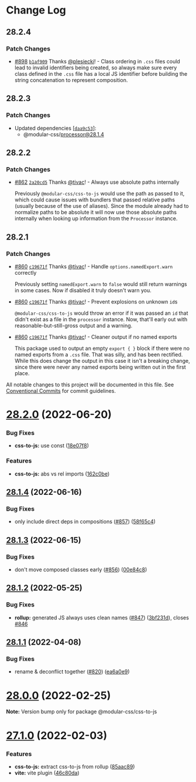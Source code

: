 # Change Log

## 28.2.4

### Patch Changes

- [#898](https://github.com/tivac/modular-css/pull/898) [`b1af909`](https://github.com/tivac/modular-css/commit/b1af909ceaa2dbc4b54c376b9ed5a14a824c6e89) Thanks [@plesiecki](https://github.com/plesiecki)! - Class ordering in `.css` files could lead to invalid identifiers being created, so always make sure every class defined in the `.css` file has a local JS identifier before building the string concatenation to represent composition.

## 28.2.3

### Patch Changes

- Updated dependencies [[`daa9c53`](https://github.com/tivac/modular-css/commit/daa9c535e19f434e651fcbbbaf7cf48fa7b481ae)]:
  - @modular-css/processor@28.1.4

## 28.2.2

### Patch Changes

- [#862](https://github.com/tivac/modular-css/pull/862) [`2a20cd5`](https://github.com/tivac/modular-css/commit/2a20cd528d3a1dd34d2f034400ce334aeffa09ec) Thanks [@tivac](https://github.com/tivac)! - Always use absolute paths internally

  Previously `@modular-css/css-to-js` would use the path as passed to it, which could cause issues with bundlers that passed relative paths (usually because of the use of aliases). Since the module already had to normalize paths to be absolute it will now use those absolute paths internally when looking up information from the `Processor` instance.

## 28.2.1

### Patch Changes

- [#860](https://github.com/tivac/modular-css/pull/860) [`c19671f`](https://github.com/tivac/modular-css/commit/c19671fb8c4798d98a79e6f1d09cfc26e8a12eb7) Thanks [@tivac](https://github.com/tivac)! - Handle `options.namedExport.warn` correctly

  Previously setting `namedExport.warn` to `false` would still return warnings in some cases. Now if disabled it truly doesn't warn you.

* [#860](https://github.com/tivac/modular-css/pull/860) [`c19671f`](https://github.com/tivac/modular-css/commit/c19671fb8c4798d98a79e6f1d09cfc26e8a12eb7) Thanks [@tivac](https://github.com/tivac)! - Prevent explosions on unknown `id`s

  `@modular-css/css-to-js` would throw an error if it was passed an `id` that didn't exist as a file in the `processor` instance. Now, that'll early out with reasonable-but-still-gross output and a warning.

- [#860](https://github.com/tivac/modular-css/pull/860) [`c19671f`](https://github.com/tivac/modular-css/commit/c19671fb8c4798d98a79e6f1d09cfc26e8a12eb7) Thanks [@tivac](https://github.com/tivac)! - Cleaner output if no named exports

  This package used to output an empty `export { }` block if there were no named exports from a `.css` file. That was silly, and has been rectified. While this does change the output in this case it isn't a breaking change, since there were never any named exports being written out in the first place.

All notable changes to this project will be documented in this file.
See [Conventional Commits](https://conventionalcommits.org) for commit guidelines.

# [28.2.0](https://github.com/tivac/modular-css/compare/v28.1.4...v28.2.0) (2022-06-20)

### Bug Fixes

- **css-to-js:** use const ([18e07f8](https://github.com/tivac/modular-css/commit/18e07f862b1f886e01a948e441f20416442c0e3f))

### Features

- **css-to-js:** abs vs rel imports ([162c0be](https://github.com/tivac/modular-css/commit/162c0be5b8537e1be6363522c298c7bdbbab79a8))

## [28.1.4](https://github.com/tivac/modular-css/compare/v28.1.3...v28.1.4) (2022-06-16)

### Bug Fixes

- only include direct deps in compositions ([#857](https://github.com/tivac/modular-css/issues/857)) ([58f65c4](https://github.com/tivac/modular-css/commit/58f65c4d45f447407ae4a6193aeb10b368398897))

## [28.1.3](https://github.com/tivac/modular-css/compare/v28.1.2...v28.1.3) (2022-06-15)

### Bug Fixes

- don't move composed classes early ([#856](https://github.com/tivac/modular-css/issues/856)) ([00e84c8](https://github.com/tivac/modular-css/commit/00e84c87b63e392a22b4ffe7d98cb38ecd9161a5))

## [28.1.2](https://github.com/tivac/modular-css/compare/v28.1.1...v28.1.2) (2022-05-25)

### Bug Fixes

- **rollup:** generated JS always uses clean names ([#847](https://github.com/tivac/modular-css/issues/847)) ([3bf231d](https://github.com/tivac/modular-css/commit/3bf231de19e4b2a332796e6282e586142f717075)), closes [#846](https://github.com/tivac/modular-css/issues/846)

## [28.1.1](https://github.com/tivac/modular-css/compare/v28.1.0...v28.1.1) (2022-04-08)

### Bug Fixes

- rename & deconflict together ([#820](https://github.com/tivac/modular-css/issues/820)) ([ea6a0e9](https://github.com/tivac/modular-css/commit/ea6a0e9c92cb720fd64f5b3b67042233b0bd85b7))

# [28.0.0](https://github.com/tivac/modular-css/compare/v27.2.0...v28.0.0) (2022-02-25)

**Note:** Version bump only for package @modular-css/css-to-js

# [27.1.0](https://github.com/tivac/modular-css/compare/v27.0.3...v27.1.0) (2022-02-03)

### Features

- **css-to-js:** extract css-to-js from rollup ([85aac89](https://github.com/tivac/modular-css/commit/85aac8966adf73f22ed599fa3884db97530c208d))
- **vite:** vite plugin ([46c80da](https://github.com/tivac/modular-css/commit/46c80dab3c552b5ddf2c43683984d6c9112ecd39))
